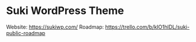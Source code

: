 # Suki WordPress Theme

Website: https://sukiwp.com/
Roadmap: https://trello.com/b/kIO1hlDL/suki-public-roadmap